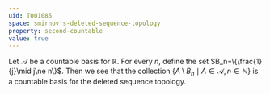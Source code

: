 ```yaml
---
uid: T001085
space: smirnov's-deleted-sequence-topology
property: second-countable
value: true
---
```

Let $\mathcal{A}$ be a countable basis for $\mathbb{R}$.  For every $n$, define the set $B_n=\{\frac{1}{j}\mid j\ne n\}$.  Then we see that the collection $\{ A\setminus B_n\mid A\in \mathcal{A}, n\in \mathbb{N}\}$ is a countable basis for the deleted sequence topology.

